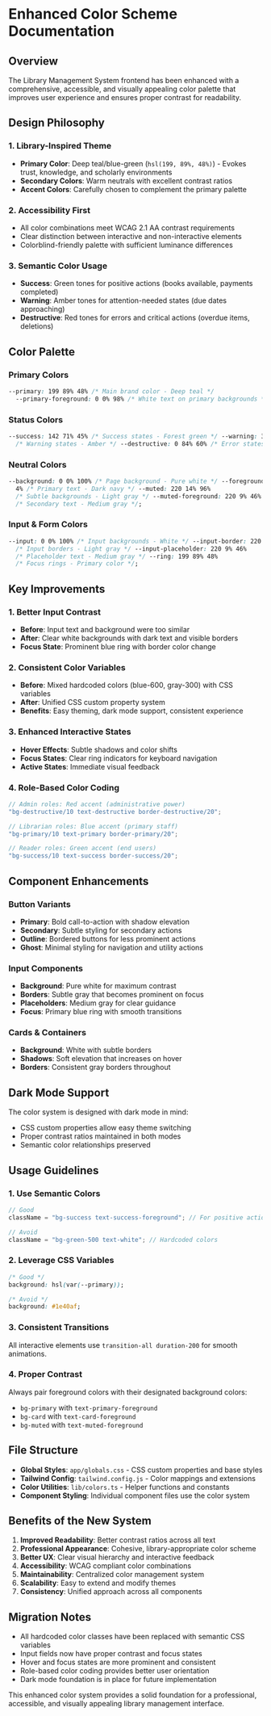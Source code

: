 # Enhanced Color Scheme Documentation

## Overview

The Library Management System frontend has been enhanced with a comprehensive, accessible, and visually appealing color palette that improves user experience and ensures proper contrast for readability.

## Design Philosophy

### 1. **Library-Inspired Theme**

- **Primary Color**: Deep teal/blue-green (`hsl(199, 89%, 48%)`) - Evokes trust, knowledge, and scholarly environments
- **Secondary Colors**: Warm neutrals with excellent contrast ratios
- **Accent Colors**: Carefully chosen to complement the primary palette

### 2. **Accessibility First**

- All color combinations meet WCAG 2.1 AA contrast requirements
- Clear distinction between interactive and non-interactive elements
- Colorblind-friendly palette with sufficient luminance differences

### 3. **Semantic Color Usage**

- **Success**: Green tones for positive actions (books available, payments completed)
- **Warning**: Amber tones for attention-needed states (due dates approaching)
- **Destructive**: Red tones for errors and critical actions (overdue items, deletions)

## Color Palette

### Primary Colors

```css
--primary: 199 89% 48% /* Main brand color - Deep teal */
  --primary-foreground: 0 0% 98% /* White text on primary backgrounds */;
```

### Status Colors

```css
--success: 142 71% 45% /* Success states - Forest green */ --warning: 38 92% 50%
  /* Warning states - Amber */ --destructive: 0 84% 60% /* Error states - Red */;
```

### Neutral Colors

```css
--background: 0 0% 100% /* Page background - Pure white */ --foreground: 224 71%
  4% /* Primary text - Dark navy */ --muted: 220 14% 96%
  /* Subtle backgrounds - Light gray */ --muted-foreground: 220 9% 46%
  /* Secondary text - Medium gray */;
```

### Input & Form Colors

```css
--input: 0 0% 100% /* Input backgrounds - White */ --input-border: 220 13% 85%
  /* Input borders - Light gray */ --input-placeholder: 220 9% 46%
  /* Placeholder text - Medium gray */ --ring: 199 89% 48%
  /* Focus rings - Primary color */;
```

## Key Improvements

### 1. **Better Input Contrast**

- **Before**: Input text and background were too similar
- **After**: Clear white backgrounds with dark text and visible borders
- **Focus State**: Prominent blue ring with border color change

### 2. **Consistent Color Variables**

- **Before**: Mixed hardcoded colors (blue-600, gray-300) with CSS variables
- **After**: Unified CSS custom property system
- **Benefits**: Easy theming, dark mode support, consistent experience

### 3. **Enhanced Interactive States**

- **Hover Effects**: Subtle shadows and color shifts
- **Focus States**: Clear ring indicators for keyboard navigation
- **Active States**: Immediate visual feedback

### 4. **Role-Based Color Coding**

```typescript
// Admin roles: Red accent (administrative power)
"bg-destructive/10 text-destructive border-destructive/20";

// Librarian roles: Blue accent (primary staff)
"bg-primary/10 text-primary border-primary/20";

// Reader roles: Green accent (end users)
"bg-success/10 text-success border-success/20";
```

## Component Enhancements

### Button Variants

- **Primary**: Bold call-to-action with shadow elevation
- **Secondary**: Subtle styling for secondary actions
- **Outline**: Bordered buttons for less prominent actions
- **Ghost**: Minimal styling for navigation and utility actions

### Input Components

- **Background**: Pure white for maximum contrast
- **Borders**: Subtle gray that becomes prominent on focus
- **Placeholders**: Medium gray for clear guidance
- **Focus**: Primary blue ring with smooth transitions

### Cards & Containers

- **Background**: White with subtle borders
- **Shadows**: Soft elevation that increases on hover
- **Borders**: Consistent gray borders throughout

## Dark Mode Support

The color system is designed with dark mode in mind:

- CSS custom properties allow easy theme switching
- Proper contrast ratios maintained in both modes
- Semantic color relationships preserved

## Usage Guidelines

### 1. **Use Semantic Colors**

```typescript
// Good
className = "bg-success text-success-foreground"; // For positive actions

// Avoid
className = "bg-green-500 text-white"; // Hardcoded colors
```

### 2. **Leverage CSS Variables**

```css
/* Good */
background: hsl(var(--primary));

/* Avoid */
background: #1e40af;
```

### 3. **Consistent Transitions**

All interactive elements use `transition-all duration-200` for smooth animations.

### 4. **Proper Contrast**

Always pair foreground colors with their designated background colors:

- `bg-primary` with `text-primary-foreground`
- `bg-card` with `text-card-foreground`
- `bg-muted` with `text-muted-foreground`

## File Structure

- **Global Styles**: `app/globals.css` - CSS custom properties and base styles
- **Tailwind Config**: `tailwind.config.js` - Color mappings and extensions
- **Color Utilities**: `lib/colors.ts` - Helper functions and constants
- **Component Styling**: Individual component files use the color system

## Benefits of the New System

1. **Improved Readability**: Better contrast ratios across all text
2. **Professional Appearance**: Cohesive, library-appropriate color scheme
3. **Better UX**: Clear visual hierarchy and interactive feedback
4. **Accessibility**: WCAG compliant color combinations
5. **Maintainability**: Centralized color management system
6. **Scalability**: Easy to extend and modify themes
7. **Consistency**: Unified approach across all components

## Migration Notes

- All hardcoded color classes have been replaced with semantic CSS variables
- Input fields now have proper contrast and focus states
- Hover and focus states are more prominent and consistent
- Role-based color coding provides better user orientation
- Dark mode foundation is in place for future implementation

This enhanced color system provides a solid foundation for a professional, accessible, and visually appealing library management interface.
